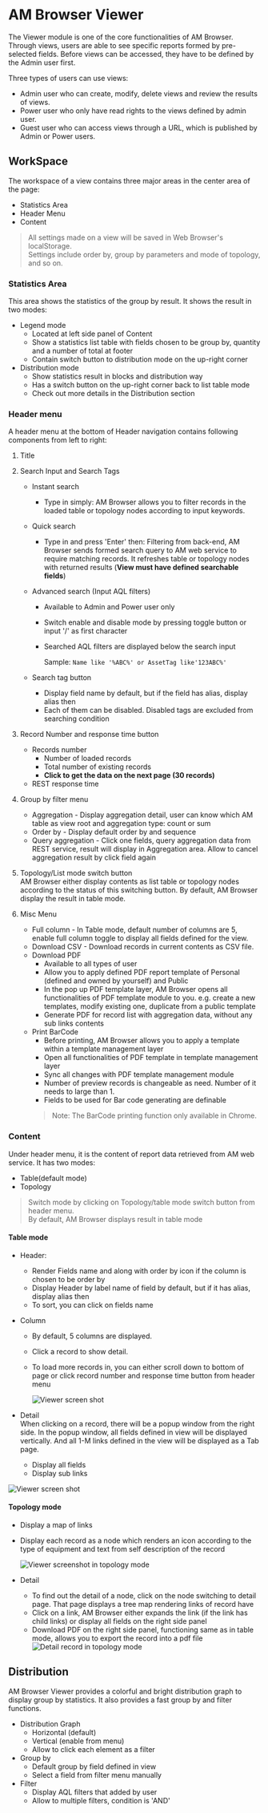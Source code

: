 # AM Browser Viewer

The Viewer module is one of the core functionalities of AM Browser. Through views, users are able to see specific reports formed by pre-selected fields.
Before views can be accessed, they have to be defined by the Admin user first.

Three types of users can use views:

- Admin user who can create, modify, delete views and review the results of views.
- Power user who only have read rights to the views defined by admin user.
- Guest user who can access views through a URL, which is published by Admin or Power users.

## WorkSpace

The workspace of a view contains three major areas in the center area of the page:

- Statistics Area
- Header Menu
- Content

> All settings made on a view will be saved in Web Browser's localStorage.  
> Settings include order by, group by parameters and mode of topology, and so on.

### Statistics Area
This area shows the statistics of the group by result. It shows the result in two modes:

 - Legend mode  
    - Located at left side panel of Content
    - Show a statistics list table with fields chosen to be group by, quantity and a number of total at footer
    - Contain switch button to distribution mode on the up-right corner
 - Distribution mode
    - Show statistics result in blocks and distribution way
    - Has a switch button on the up-right corner back to list table mode
    - Check out more details in the Distribution section

### Header menu
A header menu at the bottom of Header navigation contains following components from left to right:

1. Title
2. Search Input and Search Tags  
    - Instant search
        - Type in simply: AM Browser allows you to filter records in the loaded table or topology nodes according to input keywords.
    - Quick search
        - Type in and press 'Enter' then: Filtering from back-end, AM Browser sends formed search query to AM web service to require matching records. It refreshes table or topology nodes with returned results (**View must have defined searchable fields**)
    - Advanced search (Input AQL filters)
        - Available to Admin and Power user only
        - Switch enable and disable mode by pressing toggle button or input '/' as first character
        - Searched AQL filters are displayed below the search input

            Sample: `Name like '%ABC%' or AssetTag like'123ABC%'`

    - Search tag button
        - Display field name by default, but if the field has alias, display alias then
        - Each of them can be disabled. Disabled tags are excluded from searching condition

3. Record Number and response time button
    - Records number
        - Number of loaded records
        - Total number of existing records
        - **Click to get the data on the next page (30 records)**
    - REST response time  

4. Group by filter menu
    - Aggregation - Display aggregation detail, user can know which AM table as view root and aggregation type: count or sum
    - Order by - Display default order by and sequence
    - Query aggregation - Click one fields, query aggregation data from REST service, result will display in Aggregation area. Allow to cancel aggregation result by click field again  

5. Topology/List mode switch button  
    AM Browser either display contents as list table or topology nodes according to the status of this switching button. By default, AM Browser display the result in table mode.

6. Misc Menu
    - Full column - In Table mode, default number of columns are 5, enable full column toggle to display all fields defined for the view.
    - Download CSV - Download records in current contents as CSV file.
    - Download PDF
        - Available to all types of user
        - Allow you to apply defined PDF report template of Personal (defined and owned by yourself) and Public
        - In the pop up PDF template layer, AM Browser opens all functionalities of PDF template module to you. e.g. create a new templates, modify existing one, duplicate from a public template
        - Generate PDF for record list with aggregation data, without any sub links contents
    - Print BarCode
        - Before printing, AM Browser allows you to apply a template within a template management layer
        - Open all functionalities of PDF template in template management layer
        - Sync all changes with PDF template management module
        - Number of preview records is changeable as need. Number of it needs to large than 1.
        - Fields to be used for Bar code generating are definable
        > Note: The BarCode printing function only available in Chrome.

### Content
Under header menu, it is the content of report data retrieved from AM web service. It has two modes:

- Table(default mode)
- Topology
> Switch mode by clicking on Topology/table mode switch button from header menu.  
> By default, AM Browser displays result in table mode

#### Table mode     
- Header:
    - Render Fields name and along with order by icon if the column is chosen to be order by
    - Display Header by label name of field by default, but if it has alias, display alias then
    - To sort, you can click on fields name
- Column
    - By default, 5 columns are displayed.
    - Click a record to show detail.
    - To load more records in, you can either scroll down to bottom of page or click record number and response time button from header menu

      ![Viewer screen shot](img/viewer1.png)

- Detail     
 When clicking on a record, there will be a popup window from the right side. In the popup window, all fields defined in view will be displayed vertically.
 And all 1-M links defined in the view will be displayed as a Tab page.

     - Display all fields
     - Display sub links

 ![Viewer screen shot](img/detail1.png)

#### Topology mode
- Display a map of links
- Display each record as a node which renders an icon according to the type of equipment and text from self description of the record

  ![Viewer screenshot in topology mode](img/viewer2.png)

- Detail  
    - To find out the detail of a node, click on the node switching to detail page. That page displays a tree map rendering links of record have
    - Click on a link, AM Browser either expands the link (if the link has child links) or display all fields on the right side panel
    - Download PDF on the right side panel, functioning same as in table mode, allows you to export the record into a pdf file
  ![Detail record in topology mode](img/detail2.png)

## Distribution
AM Browser Viewer provides a colorful and bright distribution graph to display group by statistics. It also provides a fast group by and filter functions.

- Distribution Graph
    - Horizontal (default)
    - Vertical (enable from menu)
    - Allow to click each element as a filter
- Group by
    - Default group by field defined in view
    - Select a field from filter menu manually
- Filter
    - Display AQL filters that added by user
    - Allow to multiple filters, condition is 'AND'
